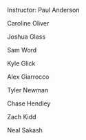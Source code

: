 Instructor: Paul Anderson

Caroline Oliver

Joshua Glass

Sam Word

Kyle Glick

Alex Giarrocco

Tyler Newman

Chase Hendley

Zach Kidd

Neal Sakash
